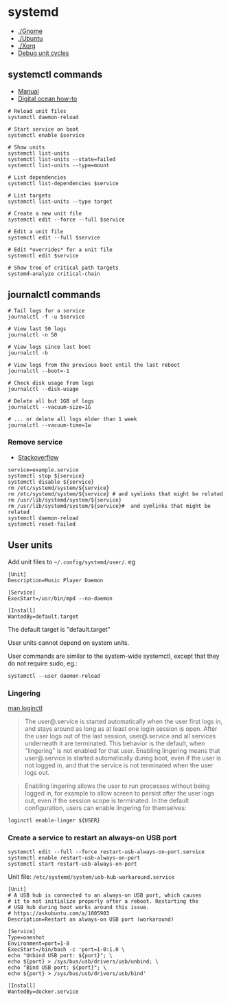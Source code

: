 # systemd

* [./Gnome](./gnome.md)
* [./Ubuntu](./ubuntu.md)
* [./Xorg](./xorg.md)
* [Debug unit cycles](https://unix.stackexchange.com/questions/193714/generic-methodology-to-debug-ordering-cycles-in-systemd)

## systemctl commands

* [Manual](https://www.freedesktop.org/software/systemd/man/systemd.html)
* [Digital ocean how-to](https://www.digitalocean.com/community/tutorials/how-to-use-systemctl-to-manage-systemd-services-and-units)

```
# Reload unit files
systemctl daemon-reload

# Start service on boot
systemctl enable $service

# Show units
systemctl list-units
systemctl list-units --state=failed
systemctl list-units --type=mount

# List dependencies
systemctl list-dependencies $service

# List targets
systemctl list-units --type target

# Create a new unit file
systemctl edit --force --full $service

# Edit a unit file
systemctl edit --full $service

# Edit *overrides* for a unit file
systemctl edit $service

# Show tree of critical path targets
systemd-analyze critical-chain
```

## journalctl commands

```
# Tail logs for a service
journalctl -f -u $service

# View last 50 logs
journalctl -n 50

# View logs since last boot
journalctl -b

# View logs from the previous boot until the last reboot
journalctl --boot=-1

# Check disk usage from logs
journalctl --disk-usage

# Delete all but 1GB of logs
journalctl --vacuum-size=1G

# ... or delete all logs older than 1 week
journalctl --vacuum-time=1w
```

### Remove service

* [Stackoverflow](https://superuser.com/a/936976)

```
service=example.service
systemctl stop ${service}
systemctl disable ${service}
rm /etc/systemd/system/${service}
rm /etc/systemd/system/${service} # and symlinks that might be related
rm /usr/lib/systemd/system/${service}
rm /usr/lib/systemd/system/${service}#  and symlinks that might be related
systemctl daemon-reload
systemctl reset-failed
```

## User units

Add unit files to `~/.config/systemd/user/`. eg

```
[Unit]
Description=Music Player Daemon

[Service]
ExecStart=/usr/bin/mpd --no-daemon

[Install]
WantedBy=default.target
```

The default target is "default.target"

User units cannot depend on system units.

User commands are similar to the system-wide systemctl, except that they do not require sudo, eg.:
```
systemctl --user daemon-reload
```

### Lingering

[man loginctl](https://www.freedesktop.org/software/systemd/man/loginctl.html#enable-linger%20USER...)

> The user@.service is started automatically when the user first logs in, and stays around as long as at least one login session is open. After the user logs out of the last session, user@.service and all services underneath it are terminated. This behavior is the default, when "lingering" is not enabled for that user. Enabling lingering means that user@.service is started automatically during boot, even if the user is not logged in, and that the service is not terminated when the user logs out.

> Enabling lingering allows the user to run processes without being logged in, for example to allow screen to persist after the user logs out, even if the session scope is terminated. In the default configuration, users can enable lingering for themselves:

```
loginctl enable-linger ${USER}
```

### Create a service to restart an always-on USB port

```
systemctl edit --full --force restart-usb-always-on-port.service
systemctl enable restart-usb-always-on-port
systemctl start restart-usb-always-on-port
```

Unit file: `/etc/systemd/system/usb-hub-workaround.service`
```
[Unit]
# A USB hub is connected to an always-on USB port, which causes
# it to not initialize properly after a reboot. Restarting the
# USB hub during boot works around this issue.
# https://askubuntu.com/a/1005903
Description=Restart an always-on USB port (workaround)

[Service]
Type=oneshot
Environment=port=1-8
ExecStart=/bin/bash -c 'port=1-0:1.0 \
echo "Unbind USB port: ${port}"; \
echo ${port} > /sys/bus/usb/drivers/usb/unbind; \
echo "Bind USB port: ${port}"; \
echo ${port} > /sys/bus/usb/drivers/usb/bind'

[Install]
WantedBy=docker.service
```
